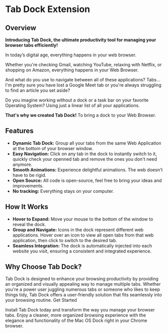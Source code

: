 # Tab Dock Extension
## Overview
**Introducing Tab Dock, the ultimate productivity tool for managing your browser tabs efficiently!**

In today’s digital age, everything happens in your web browser.

Whether you're checking Gmail, watching YouTube, relaxing with Netflix, or shopping on Amazon, everything happens in your Web Browser. 

And what do you use to navigate between all of these applications? Tabs...
I'm pretty sure you have lost a Google Meet tab or you're always struggling to find an article you set aside?

Do you imagine working without a dock or a task bar on your favorite Operating System? Using just a linear list of all your applications.

**That's why we created Tab Dock!**
To bring a dock to your Web Browser.

## Features
* **Dynamic Tab Dock:** Group all your tabs from the same Web Application at the bottom of your browser window. 
* **Easy Navigation:** Click on any tab in the dock to instantly switch to it, quickly check your openned tab and remove the ones you don't need anymore.
* **Smooth Animations:** Experience delightful animations. The web doesn't have to be rigid.
* **Open Source:** All code is open-source, feel free to bring your ideas and improvements.
* **No tracking:** Everything stays on your computer.

## How It Works
* **Hover to Expand:** Move your mouse to the bottom of the window to reveal the dock.
* **Group and Navigate:** Icons in the dock represent different web applications. Hover over an icon to view all open tabs from that web application, then click to switch to the desired tab.
* **Seamless Integration:** The dock is automatically injected into each website you visit, ensuring a consistent and integrated experience.

## Why Choose Tab Dock?

Tab Dock is designed to enhance your browsing productivity by providing an organized and visually appealing way to manage multiple tabs. Whether you're a power user juggling numerous tabs or someone who likes to keep things tidy, Tab Dock offers a user-friendly solution that fits seamlessly into your browsing routine.
Get Started

Install Tab Dock today and transform the way you manage your browser tabs. Enjoy a cleaner, more organized browsing experience with the elegance and functionality of the Mac OS Dock right in your Chrome browser.